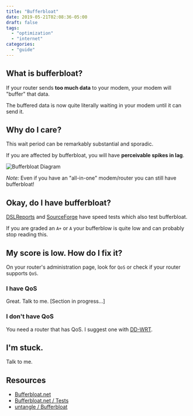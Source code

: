 ```yaml
---
title: "Bufferbloat"
date: 2019-05-21T02:08:36-05:00
draft: false
tags:
  - "optimization"
  - "internet"
categories:
  - "guide"
---
```


## What is bufferbloat?

If your router sends **too much data** to your modem, your modem will "buffer" that data.

The buffered data is now quite literally waiting in your modem until it can send it.

## Why do I care?

This wait period can be remarkably substantial and sporadic.

If you are affected by bufferbloat, you will have **perceivable spikes in lag**.


![Bufferbloat Diagram](/images/bufferbloat-diagram.jpg)

*Note:* Even if you have an "all-in-one" modem/router you can still have bufferbloat!

## Okay, do I have bufferbloat?

[DSLReports](http://www.dslreports.com/speedtest) and [SourceForge](https://sourceforge.net/speedtest/) have speed tests which also test bufferbloat.

If you are graded an `A+` or `A` your bufferblow is quite low and can probably stop reading this.

## My score is low. How do I fix it?

On your router's administration page, look for `QoS` or check if your router supports `QoS`.

### I have QoS

Great. Talk to me. [Section in progress...]

### I don't have QoS

You need a router that has QoS. I suggest one with [DD-WRT](https://dd-wrt.com/).

## I'm stuck.

Talk to me.

## Resources

* [Bufferbloat.net](https://www.bufferbloat.net)
* [Bufferbloat.net / Tests](https://www.bufferbloat.net/projects/bloat/wiki/Tests_for_Bufferbloat/)
* [untangle / Bufferbloat](https://wiki.untangle.com/index.php/Bufferbloat)

